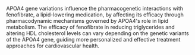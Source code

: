 APOA4 gene variations influence the pharmacogenetic interactions with fenofibrate, a lipid-lowering medication, by affecting its efficacy through pharmacodynamic mechanisms governed by APOA4's role in lipid metabolism. The efficacy of fenofibrate in reducing triglycerides and altering HDL cholesterol levels can vary depending on the genetic variants of the APOA4 gene, guiding more personalized and effective treatment approaches for cardiovascular health.